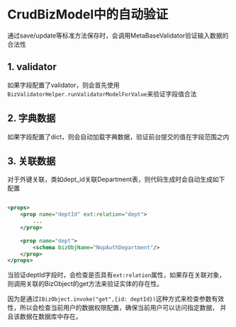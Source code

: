 # CrudBizModel中的自动验证

通过save/update等标准方法保存时，会调用MetaBaseValidator验证输入数据的合法性

## 1. validator

如果字段配置了validator，则会首先使用`BizValidatorHelper.runValidatorModelForValue`来验证字段值合法

## 2. 字典数据

如果字段配置了dict，则会自动加载字典数据，验证前台提交的值在字段范围之内

## 3. 关联数据

对于外键关联，类如dept\_id关联Department表，则代码生成时会自动生成如下配置

```xml

<props>
    <prop name="deptId" ext:relation="dept">
        ...
    </prop>
    
    <prop name="dept">
        <schema bizObjName="NopAuthDepartment"/>
    </prop>
</props>
```

当验证deptId字段时，会检查是否具有`ext:relation`属性，如果存在关联对象，则调用关联的BizObject的get方法来验证实体的存在性。

因为是通过`IBizObject.invoke("get",{id: deptId})`这种方式来检查参数有效性，所以会检查当前用户的数据权限配置，确保当前用户可以访问指定数据，
并且该数据在数据库中存在。
